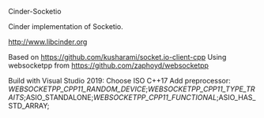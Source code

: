 Cinder-Socketio

Cinder implementation of Socketio.

http://www.libcinder.org

Based on https://github.com/kusharami/socket.io-client-cpp
Using websocketpp from https://github.com/zaphoyd/websocketpp

Build with Visual Studio 2019:
Choose ISO C++17
Add preprocessor: _WEBSOCKETPP_CPP11_RANDOM_DEVICE_;_WEBSOCKETPP_CPP11_TYPE_TRAITS_;ASIO_STANDALONE;_WEBSOCKETPP_CPP11_FUNCTIONAL_;ASIO_HAS_STD_ARRAY;


